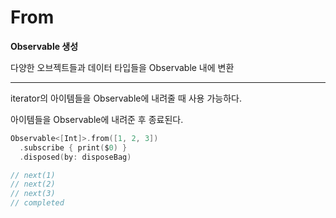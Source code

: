 # From

**Observable 생성**

다양한 오브젝트들과 데이터 타입들을 Observable 내에 변환

---

iterator의 아이템들을 Observable에 내려줄 때 사용 가능하다.

아이템들을 Observable에 내려준 후 종료된다.

```swift
Observable<[Int]>.from([1, 2, 3])
  .subscribe { print($0) }
  .disposed(by: disposeBag)

// next(1)
// next(2)
// next(3)
// completed
```

